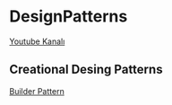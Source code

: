# DesignPatterns

[Youtube Kanalı](https://www.youtube.com/@yigitcan_olmez)

## Creational Desing Patterns

[Builder Pattern]()
